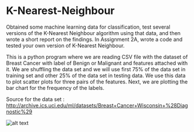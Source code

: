 # K-Nearest-Neighbour
Obtained some machine learning data for classification, test several versions of the K-Nearest Neighbour algorithm using that data, and then wrote a short report on the findings. In Assignment 2A, wrote a code and tested your own version of K-Nearest Neighbour.

This is a python program where we are reading CSV file with the dataset of Breast Cancer with label of Benign or Malignant and features attached with it. We are shuffling the data set and we will use first 75% of the data set in training set and other 25% of the data set in testing data. We use this data to plot scatter plots for three pairs of the features. Next, we are plotting the bar chart for the frequency of the labels.

Source for the data set : http://archive.ics.uci.edu/ml/datasets/Breast+Cancer+Wisconsin+%28Diagnostic%29

![alt text]()
